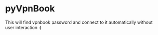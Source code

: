 # pyVpnBook
This will find vpnbook password and connect to it automatically without user interaction :)
